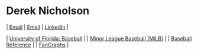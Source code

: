 # Derek Nicholson


| [Email][1]	| [Email][2]	| [LinkedIn][3]	|

| [University of Florida: Baseball][4]	|
| [Minor League Baseball (MiLB)][4]		|
| [Baseball Reference][5]				|
| [FanGraphs][6]						|


[1]: mailto:nicholsond@pvpusd.net
[2]: mailto:dmdnic4@gmail.com
[3]: https://www.linkedin.com/in/derek-nicholson-7700a127/
[4]: https://floridagators.com/sports/baseball/roster/derek-nicholson/8580
[5]: https://www.milb.com/player/derek-nicholson-437912
[6]: https://www.baseball-reference.com/register/player.fcgi?id=nichol001der
[7]: https://www.fangraphs.com/players/derek-nicholson/sa210653/stats?position=1B/OF
